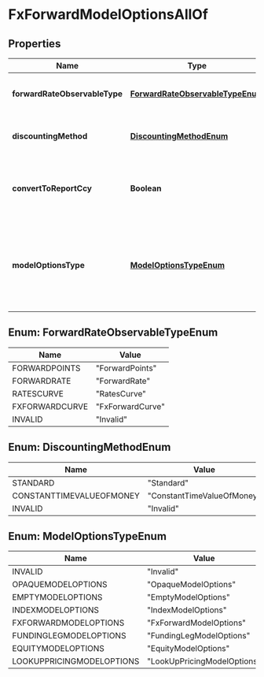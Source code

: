 

# FxForwardModelOptionsAllOf


## Properties

Name | Type | Description | Notes
------------ | ------------- | ------------- | -------------
**forwardRateObservableType** | [**ForwardRateObservableTypeEnum**](#ForwardRateObservableTypeEnum) | The available values are: ForwardPoints, ForwardRate, RatesCurve, FxForwardCurve, Invalid | 
**discountingMethod** | [**DiscountingMethodEnum**](#DiscountingMethodEnum) | The available values are: Standard, ConstantTimeValueOfMoney, Invalid | 
**convertToReportCcy** | **Boolean** | Convert all FX flows to the report currency  By setting this all FX forwards will be priced using Forward Curves that have Report Currency as the base. | 
**modelOptionsType** | [**ModelOptionsTypeEnum**](#ModelOptionsTypeEnum) | The available values are: Invalid, OpaqueModelOptions, EmptyModelOptions, IndexModelOptions, FxForwardModelOptions, FundingLegModelOptions, EquityModelOptions, LookUpPricingModelOptions | 



## Enum: ForwardRateObservableTypeEnum

Name | Value
---- | -----
FORWARDPOINTS | &quot;ForwardPoints&quot;
FORWARDRATE | &quot;ForwardRate&quot;
RATESCURVE | &quot;RatesCurve&quot;
FXFORWARDCURVE | &quot;FxForwardCurve&quot;
INVALID | &quot;Invalid&quot;



## Enum: DiscountingMethodEnum

Name | Value
---- | -----
STANDARD | &quot;Standard&quot;
CONSTANTTIMEVALUEOFMONEY | &quot;ConstantTimeValueOfMoney&quot;
INVALID | &quot;Invalid&quot;



## Enum: ModelOptionsTypeEnum

Name | Value
---- | -----
INVALID | &quot;Invalid&quot;
OPAQUEMODELOPTIONS | &quot;OpaqueModelOptions&quot;
EMPTYMODELOPTIONS | &quot;EmptyModelOptions&quot;
INDEXMODELOPTIONS | &quot;IndexModelOptions&quot;
FXFORWARDMODELOPTIONS | &quot;FxForwardModelOptions&quot;
FUNDINGLEGMODELOPTIONS | &quot;FundingLegModelOptions&quot;
EQUITYMODELOPTIONS | &quot;EquityModelOptions&quot;
LOOKUPPRICINGMODELOPTIONS | &quot;LookUpPricingModelOptions&quot;



